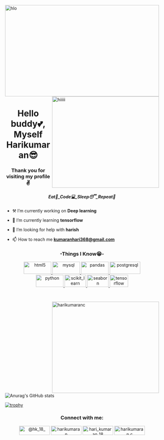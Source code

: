 <img align="center" src="https://img.freepik.com/free-vector/data-concept-illustration-idea-collecting-analysing-using_613284-1574.jpg?w=1060&t=st=1685726043~exp=1685726643~hmac=a2f137febf7201fc99629a12969b05899ebcb4c0c0ec7adc7e18be66425c3efa" alt="hlo" height="300" width="100%">
<img align="right" src="https://www.bing.com/th/id/OGC.fc71635c7f1b09ed30413f59bb749582?pid=1.7&rurl=https%3a%2f%2fcdn.dribbble.com%2fusers%2f20368%2fscreenshots%2f4012238%2fdata_scene.gif&ehk=ECXtJw2tY6eCGzPJwDsu%2f9t8tB%2fvV%2bIUsxiCEq0QX84%3d" alt="hiiiii" width="350" height="300">

<h1 align="center">Hello buddy💕, Myself Harikumaran😎</h1>
<h3 align="center">Thank you for visiting my profile✌️</h3>
<h5 align="center">Eat🍴_Code💻_Sleep😴_Repeat🔁</h5>

- ⚒️  I’m currently working on **Deep learning**

- 🌱 I’m currently learning **tensorflow**

- 🤝 I’m looking for help with **harish**

- 📫 How to reach me **kumaranhari368@gmail.com**



<h3 align="center">-Things I Know😁-</h3>
<p align="center"> <a href="https://www.w3.org/html/" target="_blank" rel="noreferrer"> <img src="https://img.shields.io/badge/HTML-239120?style=for-the-badge&logo=html5&logoColor=white" alt="html5" width="90" height="40"/> </a>
  <a href="https://www.mysql.com/" target="_blank" rel="noreferrer"> <img src="https://img.shields.io/badge/MySQL-00000F?style=for-the-badge&logo=mysql&logoColor=white" alt="mysql" width="90" height="40"/> </a>
  <a href="https://pandas.pydata.org/" target="_blank" rel="noreferrer"> <img src="https://img.shields.io/badge/pandas-%23150458.svg?style=for-the-badge&logo=pandas&logoColor=white" alt="pandas" width="90" height="40"/> </a>
  <a href="https://www.postgresql.org" target="_blank" rel="noreferrer"> <img src="https://img.shields.io/badge/PostgreSQL-316192?style=for-the-badge&logo=postgresql&logoColor=white" alt="postgresql" width="100" height="40"/> </a> <br>
  <a href="https://www.python.org" target="_blank" rel="noreferrer"> <img src="https://img.shields.io/badge/Python-14354C?style=for-the-badge&logo=python&logoColor=white" alt="python" width="90" height="40"/> </a>
  <a href="https://scikit-learn.org/" target="_blank" rel="noreferrer"> <img src="https://upload.wikimedia.org/wikipedia/commons/0/05/Scikit_learn_logo_small.svg" alt="scikit_learn" width="70" height="40"/> </a>
  <a href="https://seaborn.pydata.org/" target="_blank" rel="noreferrer"> <img src="https://seaborn.pydata.org/_images/logo-mark-lightbg.svg" alt="seaborn" width="70" height="40"/> </a>
  <a href="https://www.tensorflow.org" target="_blank" rel="noreferrer"> <img src="https://www.vectorlogo.zone/logos/tensorflow/tensorflow-icon.svg" alt="tensorflow" width="60" height="40"/> </a> </p><br>

<p><img align="right" src="https://github-readme-streak-stats.herokuapp.com/?user=harikumaranc&" alt="harikumaranc"  height="300" width="350" /></p>

![Anurag's GitHub stats](https://github-readme-stats.vercel.app/api?username=harikumaranc&show_icons=true&theme=tokyonight)


[![trophy](https://github-profile-trophy.vercel.app/?username=harikumaranc&column=-1&theme=dracula)](https://github.com/ryo-ma/github-profile-trophy)

<h3 align="center">Connect with me:</h3>
<p align="center">
<a href="https://twitter.com/@hk_18_" target="blank"><img align="center" src="https://img.shields.io/badge/Twitter-1DA1F2?style=for-the-badge&logo=twitter&logoColor=white" alt="@hk_18_" height="30" width="100" /></a>
<a href="https://fb.com/harikumaran" target="blank"><img align="center" src="https://img.shields.io/badge/Facebook-1877F2?style=for-the-badge&logo=facebook&logoColor=white" alt="harikumaran" height="30" width="100" /></a>
<a href="https://instagram.com/hari_kumaran_18" target="blank"><img align="center" src="https://img.shields.io/badge/Instagram-E4405F?style=for-the-badge&logo=instagram&logoColor=white" alt="hari_kumaran_18" height="30" width="100" /></a>
<a href="https://www.hackerrank.com/harikumaran c" target="blank"><img align="center" src="https://img.shields.io/badge/-Hackerrank-2EC866?style=for-the-badge&logo=HackerRank&logoColor=white" alt="harikumaran c" height="30" width="100" /></a>
</p>



